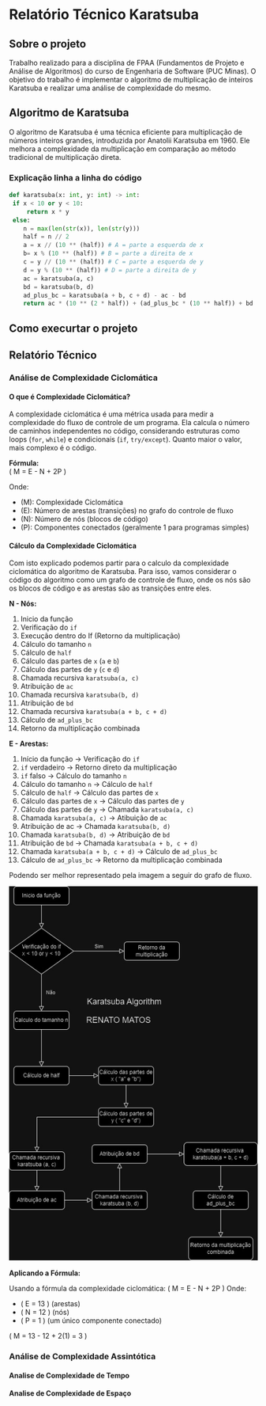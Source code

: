 # Relatório Técnico Karatsuba
## Sobre o projeto
Trabalho realizado para a disciplina de FPAA (Fundamentos de Projeto e Análise de Algoritmos) do curso de Engenharia de Software (PUC Minas). O objetivo do trabalho é implementar o algoritmo de multiplicação de inteiros Karatsuba e realizar uma análise de complexidade do mesmo.

## Algoritmo de Karatsuba

O algoritmo de Karatsuba é uma técnica eficiente para multiplicação de números
inteiros grandes, introduzida por Anatolii Karatsuba em 1960. Ele melhora a
complexidade da multiplicação em comparação ao método tradicional de
multiplicação direta.

### Explicação linha a linha do código

```python
def karatsuba(x: int, y: int) -> int:
 if x < 10 or y < 10:
     return x * y
 else:
    n = max(len(str(x)), len(str(y)))
    half = n // 2
    a = x // (10 ** (half)) # A = parte a esquerda de x
    b= x % (10 ** (half)) # B = parte a direita de x
    c = y // (10 ** (half)) # C = parte a esquerda de y
    d = y % (10 ** (half)) # D = parte a direita de y
    ac = karatsuba(a, c)
    bd = karatsuba(b, d)
    ad_plus_bc = karatsuba(a + b, c + d) - ac - bd
    return ac * (10 ** (2 * half)) + (ad_plus_bc * (10 ** half)) + bd   
```


## Como execurtar o projeto


## Relatório Técnico

### Análise de Complexidade Ciclomática

#### O que é Complexidade Ciclomática?

A complexidade ciclomática é uma métrica usada para medir a complexidade do fluxo de controle de um programa. Ela calcula o número de caminhos independentes no código, considerando estruturas como loops (`for`, `while`) e condicionais (`if`, `try/except`). Quanto maior o valor, mais complexo é o código.

**Fórmula:**  
\(
M = E - N + 2P
\)  

Onde:  
- \(M\): Complexidade Ciclomática  
- \(E\): Número de arestas (transições) no grafo do controle de fluxo  
- \(N\): Número de nós (blocos de código)  
- \(P\): Componentes conectados (geralmente 1 para programas simples)  

#### Cálculo da Complexidade Ciclomática

Com isto explicado podemos partir para o calculo da complexidade ciclomática do algoritmo de Karatsuba. Para isso, vamos considerar o código do algoritmo como um grafo de controle de fluxo, onde os nós são os blocos de código e as arestas são as transições entre eles.

**N - Nós:**
1. Inicio da função
2. Verificação do `if`
3. Execução dentro do If (Retorno da multiplicação)
4. Cálculo do tamanho `n`
5. Cálculo de `half`
6. Cálculo das partes de `x` (`a` e `b`)
7. Cálculo das partes de `y` (`c` e `d`)
8. Chamada recursiva `karatsuba(a, c)`
9. Atribuição de `ac`
10. Chamada recursiva `karatsuba(b, d)`
11. Atribuição de `bd`
10. Chamada recursiva `karatsuba(a + b, c + d)`
11. Cálculo de `ad_plus_bc`
12. Retorno da multiplicação combinada

**E - Arestas:**
1. Início da função → Verificação do `if`
2. `if` verdadeiro → Retorno direto da multiplicação
3. `if` falso → Cálculo do tamanho `n`
4. Cálculo do tamanho `n` → Cálculo de `half`
5. Cálculo de `half` → Cálculo das partes de `x`
6. Cálculo das partes de `x` → Cálculo das partes de `y`
7. Cálculo das partes de `y` → Chamada `karatsuba(a, c)`
8. Chamada `karatsuba(a, c)` → Atibuição de `ac`
9. Atribuição de ac → Chamada `karatsuba(b, d)`
10. Chamada `karatsuba(b, d)` → Atribuição de `bd`
11. Atribuição de `bd` → Chamada `karatsuba(a + b, c + d)`
12. Chamada `karatsuba(a + b, c + d)` → Cálculo de `ad_plus_bc`
13. Cálculo de `ad_plus_bc` → Retorno da multiplicação combinada


Podendo ser melhor representado pela imagem a seguir do grafo de fluxo.

![Grafo de Fluxo](Diagrama_karatsuba.jpg)

**Aplicando a Fórmula:**

Usando a fórmula da complexidade ciclomática:
\(
M = E - N + 2P
\)
Onde:
- \( E = 13 \) (arestas)
- \( N = 12 \) (nós)
- \( P = 1 \) (um único componente conectado)

\(
M = 13 - 12 + 2(1) = 3
\)

### Análise de Complexidade Assintótica

#### Analise de Complexidade de Tempo

#### Analise de Complexidade de Espaço







